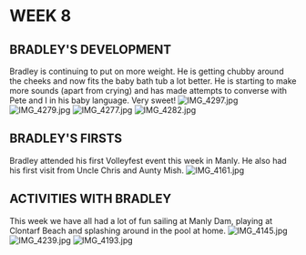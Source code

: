 # WEEK 8
## BRADLEY'S DEVELOPMENT
Bradley is continuing to put on more weight. He is getting chubby around the cheeks and now fits the baby bath tub a lot better. He is starting to make more sounds (apart from crying) and has made attempts to converse with Pete and I in his baby language. Very sweet!
![IMG_4297.jpg](IMG_4297.jpg "IMG_4297.jpg")
![IMG_4279.jpg](IMG_4279.jpg "IMG_4279.jpg")
![IMG_4277.jpg](IMG_4277.jpg "IMG_4277.jpg")
![IMG_4282.jpg](IMG_4282.jpg "IMG_4282.jpg")

## BRADLEY'S FIRSTS
Bradley attended his first Volleyfest event this week in Manly. He also had his first visit from Uncle Chris and Aunty Mish.
![IMG_4161.jpg](IMG_4161.jpg "IMG_4161.jpg")

## ACTIVITIES WITH BRADLEY
This week we have all had a lot of fun sailing at Manly Dam, playing at Clontarf Beach and splashing around in the pool at home. 
![IMG_4145.jpg](IMG_4145.jpg "IMG_4145.jpg")
![IMG_4239.jpg](IMG_4239.jpg "IMG_4239.jpg")
![IMG_4193.jpg](IMG_4193.jpg "IMG_4193.jpg")
